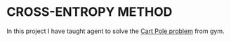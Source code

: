 # CROSS-ENTROPY METHOD

In this project I have taught agent to solve the [Cart Pole problem]([https://www.gymlibrary.dev/environments/toy_text/taxi/](https://www.gymlibrary.dev/environments/classic_control/cart_pole/)https://www.gymlibrary.dev/environments/classic_control/cart_pole/) from gym. 
